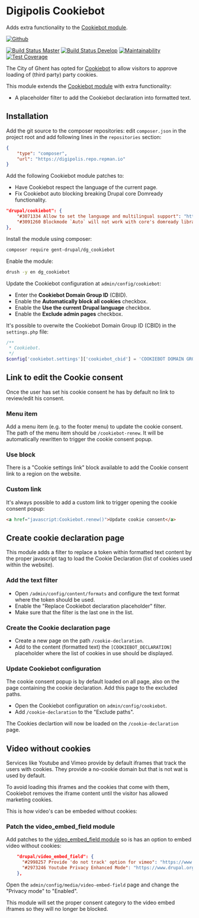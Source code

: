 # Digipolis Cookiebot

Adds extra functionality to the [Cookiebot module].

[![Github][github-badge]][github-link]

[![Build Status Master][travis-master-badge]][travis-master-link]
[![Build Status Develop][travis-develop-badge]][travis-develop-link]
[![Maintainability][codeclimate-maint-badge]][codeclimate-maint-link]
[![Test Coverage][codeclimate-cover-badge]][codeclimate-cover-link]

The City of Ghent has opted for [Cookiebot] to allow visitors to approve loading
of (third party) party cookies.

This module extends the [Cookiebot module] with extra functionality:

* A placeholder filter to add the Cookiebot declaration into formatted text.

## Installation

Add the git source to the composer repositories: edit `composer.json` in the
project root and add following lines in the `repositories` section:

```json
{
    "type": "composer",
    "url": "https://digipolis.repo.repman.io"
}
```

Add the following Cookiebot module patches to:

- Have Cookiebot respect the language of the current page.
- Fix Cookiebot auto blocking breaking Drupal core Domready functionality.

```json
"drupal/cookiebot": {
    "#3071334 Allow to set the language and multilingual support": "https://www.drupal.org/files/issues/2019-10-29/cookiebot-allow_to_set_the_language-3071334-8.patch",
    "#3091260 Blockmode `Auto` will not work with core's domready library": "https://www.drupal.org/files/issues/2020-01-29/cookiebot-attach_behaviors-3091260-30.patch"
},
```

Install the module using composer:

```bash
composer require gent-drupal/dg_cookiebot
```

Enable the module:

```bash
drush -y en dg_cookiebot
```

Update the Cookiebot configuration at `admin/config/cookiebot`:

* Enter the **Cookiebot Domain Group ID** (CBID).
* Enable the **Automatically block all cookies** checkbox.
* Enable the **Use the current Drupal language** checkbox.
* Enable the **Exclude admin pages** checkbox.

It's possible to overwite the Cookiebot Domain Group ID (CBID) in the
`settings.php` file:

```php
/**
 * Cookiebot.
 */
$config['cookiebot.settings']['cookiebot_cbid'] = 'COOKIEBOT DOMAIN GROUP ID';
```

## Link to edit the Cookie consent

Once the user has set his cookie consent he has by default no link to
review/edit his consent.

### Menu item

Add a menu item (e.g. to the footer menu) to update the cookie consent. The path
of the menu item should be `/cookiebot-renew`. It will be automatically
rewritten to trigger the cookie consent popup.

### Use block

There is a "Cookie settings link" block available to add the Cookie consent link
to a region on the website.

### Custom link

It's always possible to add a custom link to trigger opening the cookie consent
popup:

```html
<a href="javascript:Cookiebot.renew()">Update cookie consent</a>
```

## Create cookie declaration page

This module adds a filter to replace a token within formatted text content by
the proper javascript tag to load the Cookie Declaration (list of cookies used
within the website).

### Add the text filter

* Open `/admin/config/content/formats` and configure the text format where the
  token should be used.
* Enable the "Replace Cookiebot declaration placeholder" filter.
* Make sure that the filter is the last one in the list.

### Create the Cookie declaration page

* Create a new page on the path `/cookie-declaration`.
* Add to the content (formatted text) the `[COOKIEBOT_DECLARATION]` placeholder
  where the list of cookies in use should be displayed.

### Update Cookiebot configuration

The cookie consent popup is by default loaded on all page, also on the page
containing the cookie declaration. Add this page to the excluded paths.

* Open the Cookiebot configuration on `admin/config/cookiebot`.
* Add `/cookie-declaration` to the "Exclude paths".

The Cookies declartion will now be loaded on the `/cookie-declaration` page.

## Video without cookies

Services like Youtube and Vimeo provide by default iframes that track the users
with cookies. They provide a no-cookie domain but that is not wat is used by
default.

To avoid loading this iframes and the cookies that come with them, Cookiebot
removes the iframe content until the visitor has allowed marketing cookies.

This is how video's can be embeded without cookies:

### Patch the video_embed_field module

Add patches to the [video_embed_field module] so is has an option to embed video
without cookies:

```json
    "drupal/video_embed_field": {
      "#2998257 Provide 'do not track' option for vimeo": "https://www.drupal.org/files/issues/2019-02-18/video_embed_field_2998257_5.patch",
      "#2973246 Youtube Privacy Enhanced Mode": "https://www.drupal.org/files/issues/2019-06-08/video_embed_field_youtube_nocookie_2973246_41.patch"
    },
```

Open the `admin/config/media/video-embed-field` page and change the "Privacy
mode" to "Enabled".

This module will set the proper consent category to the video embed iframes so
they will no longer be blocked.

[Cookiebot]: https://www.cookiebot.com/
[Cookiebot module]: https://www.drupal.org/project/cookiebot
[video_embed_field module]: https://www.drupal.org/project/video_embed_field

[link-drupal]: https://www.drupal.org/project/drupal
[link-package]: https://github.com/digipolisgent/php_package_dg-flanders-basicregisters

[github-badge]: https://img.shields.io/badge/github-DigipolisGent_Cookiebot-blue.svg?logo=github
[github-link]: https://github.com/digipolisgent/drupal_module_dg-cookiebot

[travis-master-badge]: https://travis-ci.com/digipolisgent/drupal_module_dg-cookiebot.svg?token=anXPs46DEwgxP8RmJPAJ&branch=8.x-1.x "Travis build master"
[travis-master-link]: https://travis-ci.com/digipolisgent/drupal_module_dg-cookiebot/branches
[travis-develop-badge]: https://travis-ci.com/digipolisgent/drupal_module_dg-cookiebot.svg?token=anXPs46DEwgxP8RmJPAJ&branch=8.x-1.x-dev "Travis build develop"
[travis-develop-link]: https://travis-ci.com/digipolisgent/drupal_module_dg-cookiebot/branches

[codeclimate-maint-badge]: https://api.codeclimate.com/v1/badges/5f2e8b272e71e2143b93/maintainability
[codeclimate-maint-link]: https://codeclimate.com/repos/5e6242ba0a957401b6012c05/maintainability
[codeclimate-cover-badge]: https://api.codeclimate.com/v1/badges/5f2e8b272e71e2143b93/test_coverage
[codeclimate-cover-link]: https://codeclimate.com/repos/5e6242ba0a957401b6012c05/test_coverage
